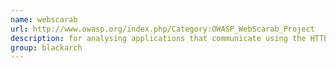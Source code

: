 ```yaml
---
name: webscarab
url: http://www.owasp.org/index.php/Category:OWASP_WebScarab_Project
description: for analysing applications that communicate using the HTTP and HTTPS protocols URL : http://www.owasp.org/index.php/Category:OWASP_WebScarab_Project Groups : blackarch blackarch-fuzzer blackarch-proxy blackarch-scanner blackarch-webapp
group: blackarch
---
```

